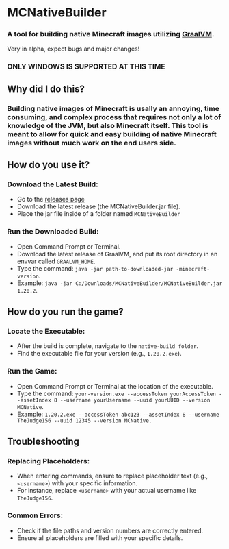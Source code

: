# MCNativeBuilder
### A tool for building native Minecraft images utilizing [GraalVM](https://github.com/oracle/graal).

Very in alpha, expect bugs and major changes!

### ONLY WINDOWS IS SUPPORTED AT THIS TIME

## Why did I do this?
### Building native images of Minecraft is usally an annoying, time consuming, and complex process that requires not only a lot of knowledge of the JVM, but also Minecraft itself. This tool is meant to allow for quick and easy building of native Minecraft images without much work on the end users side.

## How do you use it?
### Download the Latest Build:
* Go to the [releases page](https://github.com/thejudge156/MCNativeBuilder/releases)
* Download the latest release (the MCNativeBuilder.jar file).
* Place the jar file inside of a folder named ``MCNativeBuilder``

### Run the Downloaded Build:
* Open Command Prompt or Terminal.
* Download the latest release of GraalVM, and put its root directory in an envvar called ``GRAALVM_HOME``.
* Type the command: ``java -jar path-to-downloaded-jar -minecraft-version``.
* Example: ``java -jar C:/Downloads/MCNativeBuilder/MCNativeBuilder.jar 1.20.2``.

## How do you run the game?
### Locate the Executable:
* After the build is complete, navigate to the ``native-build folder``.
* Find the executable file for your version (e.g., ``1.20.2.exe``).

### Run the Game:
* Open Command Prompt or Terminal at the location of the executable.
* Type the command: ``your-version.exe --accessToken yourAccessToken --assetIndex 8 --username yourUsername --uuid yourUUID --version MCNative``.
* Example: ``1.20.2.exe --accessToken abc123 --assetIndex 8 --username TheJudge156 --uuid 12345 --version MCNative.``

## Troubleshooting
### Replacing Placeholders:
* When entering commands, ensure to replace placeholder text (e.g., ``<username>``) with your specific information.
* For instance, replace ``<username>`` with your actual username like ``TheJudge156``.

### Common Errors:
* Check if the file paths and version numbers are correctly entered.
* Ensure all placeholders are filled with your specific details.

